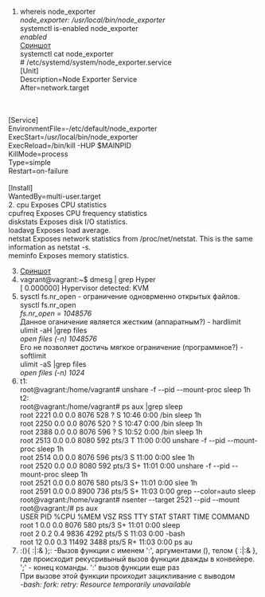 1. whereis node_exporter<br>
*node_exporter: /usr/local/bin/node_exporter* <br>systemctl is-enabled node_exporter
<br>*enabled*<br>[Сриншот](https://disk.yandex.ru/i/lgbOPtysNTrk2Q)
<br>systemctl cat node_exporter
<br># /etc/systemd/system/node_exporter.service
<br>[Unit]
<br>Description=Node Exporter Service
<br>After=network.target
<br>
<br>[Service]
<br>EnvironmentFile=-/etc/default/node_exporter
<br>ExecStart=/usr/local/bin/node_exporter
<br>ExecReload=/bin/kill -HUP $MAINPID
<br>KillMode=process
<br>Type=simple
<br>Restart=on-failure
<br>
<br>[Install]
<br>WantedBy=multi-user.target
<br>
2. cpu	Exposes CPU statistics<br>
cpufreq	Exposes CPU frequency statistics<br>
diskstats	Exposes disk I/O statistics.<br>
loadavg	Exposes load average.<br>
netstat	Exposes network statistics from /proc/net/netstat. This is the same information as netstat -s.<br>
meminfo	Exposes memory statistics.<br>

3. [Сриншот](https://disk.yandex.ru/i/-oeJmyyhxJB6AA)
4. vagrant@vagrant:~$ dmesg | grep Hyper<br>
[    0.000000] Hypervisor detected: KVM
5. sysctl fs.nr_open - ограничение одноврменно открытых файлов.<br>sysctl fs.nr_open
<br>*fs.nr_open = 1048576*<br>Данное оганичение является жестким (аппаратным?) - hardlimit<br>ulimit -aH |grep files<br>
*open files                      (-n) 1048576*<br>Его не позволяет достичь мягкое ограничение (программное?) - softlimit<br>ulimit -aS |grep files
<br>*open files                      (-n) 1024*
6. t1:<br>root@vagrant:/home/vagrant# unshare -f --pid --mount-proc sleep 1h<br>
t2:<br>root@vagrant:/home/vagrant# ps aux |grep sleep<br>
root        2221  0.0  0.0   8076   528 ?        S    10:46   0:00 /bin sleep 1h<br>
root        2250  0.0  0.0   8076   520 ?        S    10:47   0:00 /bin sleep 1h<br>
root        2388  0.0  0.0   8076   596 ?        S    10:52   0:00 /bin sleep 1h<br>
root        2513  0.0  0.0   8080   592 pts/3    T    11:00   0:00 unshare -f --pid --mount-proc sleep 1h<br>
root        2514  0.0  0.0   8076   596 pts/3    S    11:00   0:00 slee  1h<br>
root        2520  0.0  0.0   8080   592 pts/3    S+   11:01   0:00 unshare -f --pid --mount-proc sleep 1h<br>
root        2521  0.0  0.0   8076   580 pts/3    S+   11:01   0:00 slee  1h<br>
root        2591  0.0  0.0   8900   736 pts/5    S+   11:03   0:00 grep --color=auto sleep<br>
root@vagrant:/home/vagrant# nsenter --target 2521 --pid --mount<br>
root@vagrant:/# ps aux<br>
USER         PID %CPU %MEM    VSZ   RSS TTY      STAT START   TIME COMMAND<br>
root           1  0.0  0.0   8076   580 pts/3    S+   11:01   0:00 sleep<br>
root           2  0.2  0.4   9836  4292 pts/5    S    11:03   0:00 -bash<br>
root          12  0.0  0.3  11492  3488 pts/5    R+   11:03   0:00 ps au<br>
7. :(){ :|:& };: -Вызов функции с именем ':', аргументами (), телом { :|:& }, где происходит рекусривыный вызов функции дважды в конвейере. ';' - конец команды. ':' вызов функции еще раз<br> При вызове этой функции проиходит зацикливание с выводом <br> *-bash: fork: retry: Resource temporarily unavailable*